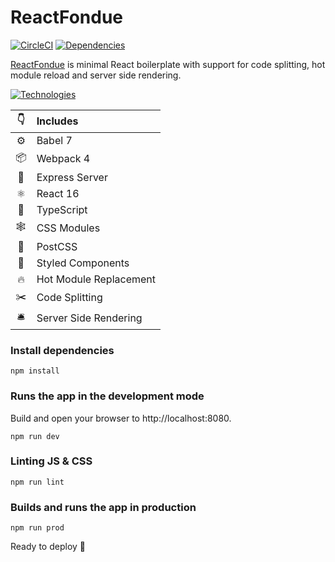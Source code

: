 # ReactFondue
[![CircleCI](https://circleci.com/gh/luangjokaj/react-fondue/tree/master.svg?style=svg)](https://circleci.com/gh/luangjokaj/react-fondue/tree/master) [![Dependencies](https://david-dm.org/luangjokaj/react-fondue/status.svg)](https://david-dm.org/luangjokaj/react-fondue)

[ReactFondue](https://www.reactfondue.co/) is minimal React boilerplate with support for code splitting, hot module reload and server side rendering.

[![Technologies](https://raw.githubusercontent.com/luangjokaj/react-fondue/master/src/assets/img/tech-stack.svg?sanitize=true)](https://www.reactfondue.co/)

|👇|Includes|
|:-:|:---|
|⚙| Babel 7|
|📦| Webpack 4|
|🤖| Express Server|
|⚛| React 16|
|🌈| TypeScript|
|🕸| CSS Modules|
|🎨| PostCSS|
|💅| Styled Components|
|🔥| Hot Module Replacement|
|✂️| Code Splitting|
|🛎| Server Side Rendering|

### Install dependencies
```
npm install
```

### Runs the app in the development mode
Build and open your browser to http://localhost:8080.
```
npm run dev
```

### Linting JS & CSS
```
npm run lint
```

### Builds and runs the app in production
```
npm run prod
```

Ready to deploy 🚀
